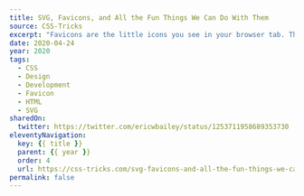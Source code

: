 ```yaml
---
title: SVG, Favicons, and All the Fun Things We Can Do With Them
source: CSS-Tricks
excerpt: "Favicons are the little icons you see in your browser tab. They help you understand which site is which when you’re scanning through your browser’s bookmarks and open tabs"
date: 2020-04-24
year: 2020
tags:
  - CSS
  - Design
  - Development
  - Favicon
  - HTML
  - SVG
sharedOn:
  twitter: https://twitter.com/ericwbailey/status/1253711958689353730
eleventyNavigation:
  key: {{ title }}
  parent: {{ year }}
  order: 4
  url: https://css-tricks.com/svg-favicons-and-all-the-fun-things-we-can-do-with-them/
permalink: false
---
```

